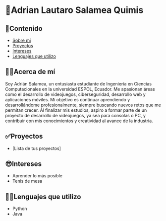 # 👋Adrian Lautaro Salamea Quimis
## 💎Contenido
* [Sobre mí](#Acerca-de-mí)
* [Proyectos](#proyectos)
* [Intereses](#intereses)
* [Lenguajes que utilizo](#Lenguajes-que-utilizo)
## 🧑‍💼Acerca de mí
Soy Adrián Salamea, un entusiasta estudiante de Ingeniería en Ciencias Computacionales en la universidad ESPOL, Ecuador. Me apasionan áreas como el desarrollo de videojuegos, ciberseguridad, desarrollo web y aplicaciones móviles. Mi objetivo es continuar aprendiendo y desarrollándome profesionalmente, siempre buscando nuevos retos que me permitan crecer. Al finalizar mis estudios, aspiro a formar parte de un proyecto de desarrollo de videojuegos, ya sea para consolas o PC, y contribuir con mis conocimientos y creatividad al avance de la industria.
## ✅Proyectos
* [Lista de tus proyectos]
## 😎Intereses
* Aprender lo más posible
* Tenis de mesa
## 🧑‍💻Lenguajes que utilizo
* Python
* Java

